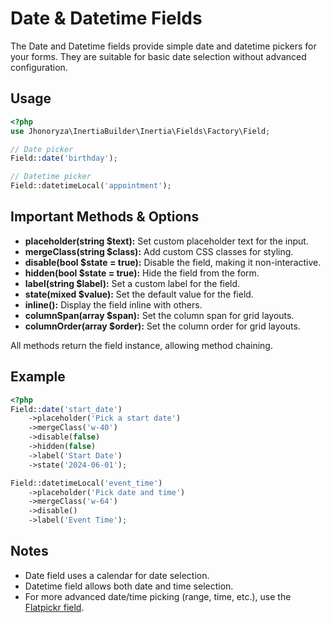 # Date & Datetime Fields

The Date and Datetime fields provide simple date and datetime pickers for your
forms. They are suitable for basic date selection without advanced
configuration.

## Usage

```php
<?php
use Jhonoryza\InertiaBuilder\Inertia\Fields\Factory\Field;

// Date picker
Field::date('birthday');

// Datetime picker
Field::datetimeLocal('appointment');
```

## Important Methods & Options

- **placeholder(string $text):** Set custom placeholder text for the input.
- **mergeClass(string $class):** Add custom CSS classes for styling.
- **disable(bool $state = true):** Disable the field, making it non-interactive.
- **hidden(bool $state = true):** Hide the field from the form.
- **label(string $label):** Set a custom label for the field.
- **state(mixed $value):** Set the default value for the field.
- **inline():** Display the field inline with others.
- **columnSpan(array $span):** Set the column span for grid layouts.
- **columnOrder(array $order):** Set the column order for grid layouts.

All methods return the field instance, allowing method chaining.

## Example

```php
<?php
Field::date('start_date')
    ->placeholder('Pick a start date')
    ->mergeClass('w-40')
    ->disable(false)
    ->hidden(false)
    ->label('Start Date')
    ->state('2024-06-01');

Field::datetimeLocal('event_time')
    ->placeholder('Pick date and time')
    ->mergeClass('w-64')
    ->disable()
    ->label('Event Time');
```

## Notes

- Date field uses a calendar for date selection.
- Datetime field allows both date and time selection.
- For more advanced date/time picking (range, time, etc.), use the
  [Flatpickr field](./flatpickr.md).
